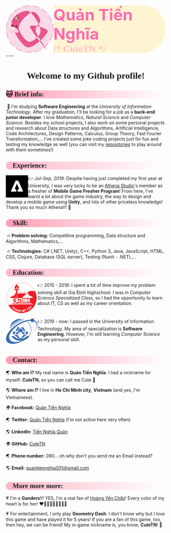 <div style="background-color: #fff4d1; border-radius: 150px; height: 150px">
    <img align=right src="images\ProfileIcon.png" style="height: 150px; float: left;"/>
    <p 
    	style="color: #FF69B4; display: block; font-weight: bold; font-size: 50px; font-familty: Georgia; margin: 0 0 0 0">
       	⁮⁯⁮⁯Quản Tiến Nghĩa
    </p>
    <p 
       	style="color: #FFC0CB; display: inline; margin-top: 0px; font-size: 30px; font-family: Lucida Console; font-weight: bold">
        /* CuteTN */
    </p>
</div>
----

<h1 style="text-align: center; font-family: Comic Sans MS">
    Welcome to my Github profile!
</h1>

<h2 style="background: linear-gradient(90deg, #ff9eb5, #ffffff); border-radius: 20px; font-family: Comic Sans MS">
    🐱 Brief info:
</h2>

​	📌 I'm studying **Software Engineering** at the *University of Information Technology*. After my graduation, I'll be looking for a job as a **back-end junior developer**. I love *Mathematics*, *Natural Science* and *Computer Science*. Besides my school projects, I also work on some personal projects and research about Data structures and Algorithms, Artificial Intelligence, Code Architectures, Design Patterns, Calculus, Group Theory, Fast Fourier Transformation,... I've created some joke coding projects just for fun and testing my knowledge as well (you can visit my [repositories](https://github.com/CuteTN?tab=repositories) to play around with them sometimes!)

<h2 style="background: linear-gradient(90deg, #ffb8c9, #ffffff); border-radius: 20px; font-family: Comic Sans MS">
    🐶 Experience:
</h2>
<div style="">
    <img src="images\AthenaStudioLogo.png" alt="AthenaStudioLogo" style="width: 70px; float: left" />
    <p style="vertical-align: middle;">
        👉 <em>Jul-Sep, 2019</em>: Despite having just completed my first year at University, I was very lucky to be an <a href="https://athena.studio">Athena Studio</a>'s member as a fresher of <strong>Mobile Game Fresher Program</strong>! From here, I've learnt a lot about the game industry, the way to design and develop a mobile game using <strong>Unity</strong>, and lots of other priceless knowledge! Thank you so much Athena!!! 🤗
    </p>
</div>
<h2 style="background: linear-gradient(90deg, #ff9eb5, #ffffff); border-radius: 20px; font-family: Comic Sans MS"">
    🐹 Skill:
</h2>

​	🔥 **Problem solving:** Competitive programming, Data structure and Algorithms, Mathematics,...

​	🔥 **Technologies:** C# (.NET, Unity), C++, Python 3, Java, JavaScript, HTML, CSS, Clojure, Database (SQL server), Testing (Nunit - .NET),...

<h2 style="background: linear-gradient(90deg, #ffb8c9, #ffffff); border-radius: 20px; font-family: Comic Sans MS"">
    🐼 Education:
</h2>

<div>
    <img src="images/GiaDinhHighSchoolLogo.png" style="width: 100px; float: left">
    <p>
    	👉 2015 - 2018: I spent a lot of time improve my problem solving skill at Gia Định highschool. I was in <em>Computer Science Specialized Class</em>, so I had the opportunity to learn about IT, CS as well as my career orientation.
    </p>
    <p style="clear: left"></p>
</div>

<div>
    <img src="images/UITLogo.png" style="width: 100px; float: left">
    <p>
        👉 2019 - now: I passed in the University of Information Technology. My area of specialization is <strong>Software Engineering</strong>. However, I'm still learning <em>Computer Science</em> as my personal skill.
    </p>
    <p style="clear: left"></p>
</div>

<h2 style="background: linear-gradient(90deg, #ff9eb5, #ffffff); border-radius: 20px; font-family: Comic Sans MS"">
    🐣 Contact:
</h2>

🌏 **Who am I?** My real name is **Quản Tiến Nghĩa**. I had a nickname for myself: **CuteTN**, so you can call me Cute 🤣

🌎 **Where am I?** I live in **Ho Chi Minh city**, **Vietnam** (and yes, I'm Vietnamese).

🌍 **Facebook:** [Quản Tiến Nghĩa](https://www.facebook.com/nghia.quantien/)

🌏 **Twitter:** [Quản Tiến Nghĩa](https://twitter.com/QunTinNgha1) (I'm not active here very often)

🌎 **LinkedIn:** [Tiến Nghĩa Quản](https://www.linkedin.com/in/tiến-nghĩa-quản-209874175/)

🌍 **GitHub:** [CuteTN](https://github.com/CuteTN)

🌏 **Phone number:** 090... oh why don't you send me an Email instead?

🌎 **Email:** quantiennghia001@gmail.com

<h2 style="background: linear-gradient(90deg, #ffb8c9, #ffffff); border-radius: 20px; font-family: Comic Sans MS"">
    💌 More more more:
</h2>

💗 I'm a **Ganders**!!! YES, I'm a real fan of [Hoàng Yến Chibi](https://www.facebook.com/hoangyenfan/)! Every color of my heart is for her! ❤️🧡💛💚💙💜🖤🤍🤎

💗 For entertainment, I only play **Geometry Dash**. I don't know why but I love this game and have played it for 5 years! If you are a fan of this game, too, then hey, we can be friend! My in-game nickname is, you know, **CuteTN**! 🤪



<!--
**CuteTN/CuteTN** is a ✨ _special_ ✨ repository because its `README.md` (this file) appears on your GitHub profile.

Here are some ideas to get you started:

- 🔭 I’m currently working on ...
- 🌱 I’m currently learning ...
- 👯 I’m looking to collaborate on ...
- 🤔 I’m looking for help with ...
- 💬 Ask me about ...
- 📫 How to reach me: ...
- 😄 Pronouns: ...
- ⚡ Fun fact: ...
-->
